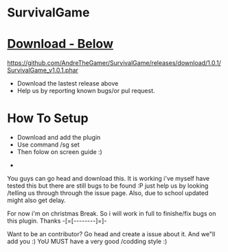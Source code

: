 # SurvivalGame
# [Download - Below](#)
 https://github.com/AndreTheGamer/SurvivalGame/releases/download/1.0.1/SurvivalGame_v1.0.1.phar
 
 - Download the lastest release above
 - Help us by reporting known bugs/or pul request.
 
# How To Setup

- Download and add the plugin
- Use command /sg set
- Then folow on screen guide :) 


+
You guys can go head and download this. It is working i've myself have tested this but there are
still bugs to be found :P just help us by looking /telling us through through the issue page.
Also, due to school updated might also get delay.

For now i'm on christmas Break. So i will work in full to finishe/fix bugs on this plugin. Thanks
-[=[--------]=]-


Want to be an contributor? Go head and create a issue about it. And we"ll add you :) 
YoU MUST have a very good /codding style :) 
